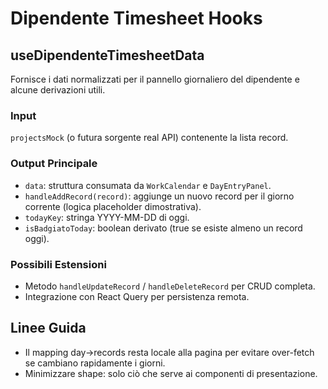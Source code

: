 # Dipendente Timesheet Hooks

## useDipendenteTimesheetData
Fornisce i dati normalizzati per il pannello giornaliero del dipendente e alcune derivazioni utili.

### Input
`projectsMock` (o futura sorgente real API) contenente la lista record.

### Output Principale
- `data`: struttura consumata da `WorkCalendar` e `DayEntryPanel`.
- `handleAddRecord(record)`: aggiunge un nuovo record per il giorno corrente (logica placeholder dimostrativa).
- `todayKey`: stringa YYYY-MM-DD di oggi.
- `isBadgiatoToday`: boolean derivato (true se esiste almeno un record oggi).

### Possibili Estensioni
- Metodo `handleUpdateRecord` / `handleDeleteRecord` per CRUD completa.
- Integrazione con React Query per persistenza remota.

## Linee Guida
- Il mapping day->records resta locale alla pagina per evitare over-fetch se cambiano rapidamente i giorni.
- Minimizzare shape: solo ciò che serve ai componenti di presentazione.
